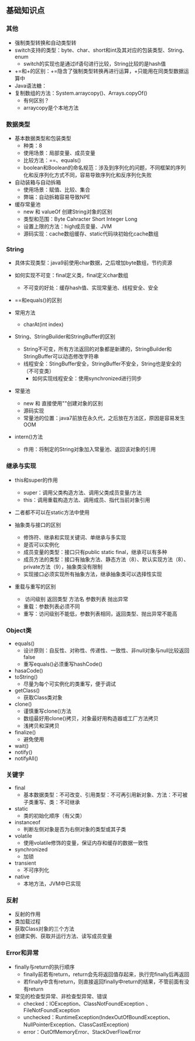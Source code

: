 ## 基础知识点

### 其他

- 强制类型转换和自动类型转
- switch支持的类型：byte、char、short和int及其对应的包装类型、String、enum
  - switch的实现也是通过if语句进行比较，String比较的是hash值
- +=和+的区别：+=隐含了强制类型转换再进行运算，+只能用在同类型数据运算中
- Java语法糖：
- 复制数组的方法：System.arraycopy()、Arrays.copyOf()
  - 有何区别？
  - arraycopy是个本地方法

### 数据类型

- 基本数据类型和包装类型
  - 种类：8
  - 使用场景：局部变量、成员变量
  - 比较方法：==、equals()
  - boolean和Boolean的命名规范：涉及到序列化的问题，不同框架的序列化和反序列化方式不同，容易导致序列化和反序列化失败
- 自动装箱与自动拆箱
  - 使用场景：赋值、比较、集合
  - 弊端：自动拆箱容易导致NPE
- 缓存常量池
  - new 和 valueOf 创建String对象的区别
  - 类型和范围：Byte Cahracter Short Integer Long
  - 设置上限的方法：high成员变量、JVM
  - 源码实现：cache数组缓存、static代码块初始化cache数组

### String

- 具体实现类型：java9前使用char数据，之后增加byte数组，节约资源

- 如何实现不可变：final定义类，final定义char数组
  - 不可变的好处：缓存hash值、实现常量池、线程安全、安全
- ==和equals()的区别
- 常用方法
  - charAt(int index)
- String、StringBuilder和StringBuffer的区别
  - String不可变，所有方法返回的对象都是新建的，StringBuilder和StringBuffer可以动态修改字符串
  - 线程安全：StingBuffer安全，StringBuffer不安全，String也是安全的（不可变类）
    - 如何实现线程安全：使用synchronized进行同步
- 常量池
  - new 和 直接使用""创建对象的区别
  - 源码实现
  - 常量池的位置：java7前放在永久代，之后放在方法区，原因是容易发生OOM

- intern()方法
  - 作用：将制定的String对象加入常量池、返回该对象的引用

### 继承与实现

- this和super的作用
  - super：调用父类构造方法、调用父类成员变量/方法
  - this：调用重载构造方法、调用成员、指代当前对象引用
- 二者都不可以在static方法中使用
  
- 抽象类与接口的区别
  - 修饰符、继承和实现关键词、单继承与多实现
  - 是否可以实例化
  - 成员变量的类型：接口只有public static final，继承可以有多种
  - 成员方法的类型：接口有抽象方法、静态方法（8）、默认实现方法（8）、private方法（9），抽象类没有限制
  - 实现接口必须实现所有抽象方法，继承抽象类可以选择性实现

- 重载与重写的区别
  - ​			访问级别 返回类型 方法名 参数列表 抛出异常
  - 重载：参数列表必须不同
  - 重写：访问级别不能低，参数列表相同，返回类型、抛出异常不能高

### Object类

- equals()
  - 设计原则：自反性、对称性、传递性、一致性、非null对象与null比较返回false
  - 重写equals()必须重写hashCode()
- hasaCode()
- toString()
  - 尽量为每个可实例化的类重写，便于调试
- getClass()
  - 获取Class类对象
- clone()
  - 谨慎重写clone()方法
  - 数组最好用clone()拷贝，对象最好用构造器或工厂方法拷贝
  - 浅拷贝和深拷贝
- finalize()
  - 避免使用
- wait()
- notify()
- notifyAll()

### 关键字

- final
  - 基本数据类型：不可改变、引用类型：不可再引用新对象、方法：不可被子类重写、类：不可继承
- static
  - 类的初始化顺序（有父类）
- instanceof 
  - 判断左侧对象是否为右侧对象的类型或其子类
- volatile
  - 使用volatile修饰的变量，保证内存和缓存的数据一致性
- synchronized
  - 加锁
- transient
  - 不可序列化
- native
  - 本地方法，JVM中已实现

### 反射

- 反射的作用
- 类加载过程
- 获取Class对象的三个方法
- 创建实例、获取并运行方法、读写成员变量

### Error和异常

- finally与return的执行顺序
  - finally前若有return，return会先将返回值存起来，执行完finally后再返回
  - 若finally中含有return，则直接返回finally中return的结果，不管前面有没有return
- 常见的检查型异常、非检查型异常、错误
  - checked：IOException、ClassNotFoundException 、FileNotFoundException 
  - unchecked：RuntimeException(IndexOutOfBoundException、NullPointerException、ClassCastException)
  - error：OutOfMemoryError、StackOverFlowError

